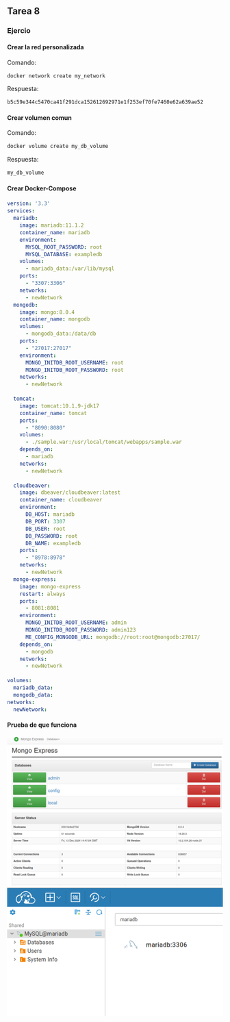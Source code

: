 ## Tarea 8

### Ejercio

#### Crear la red personalizada

Comando:
```bash
docker network create my_network
```

Respuesta:
```bash
b5c59e344c5470ca41f291dca152612692971e1f253ef70fe7460e62a639ae52
```

#### Crear volumen comun

Comando:
```bash
docker volume create my_db_volume
```

Respuesta:
```bash
my_db_volume
```

#### Crear Docker-Compose

```yml
version: '3.3'
services:
  mariadb:
    image: mariadb:11.1.2
    container_name: mariadb
    environment:
      MYSQL_ROOT_PASSWORD: root
      MYSQL_DATABASE: exampledb
    volumes:
      - mariadb_data:/var/lib/mysql
    ports:
      - "3307:3306"
    networks:
      - newNetwork
  mongodb:
    image: mongo:8.0.4
    container_name: mongodb
    volumes:
      - mongodb_data:/data/db
    ports:
      - "27017:27017"
    environment:
      MONGO_INITDB_ROOT_USERNAME: root
      MONGO_INITDB_ROOT_PASSWORD: root
    networks:
      - newNetwork

  tomcat:
    image: tomcat:10.1.9-jdk17
    container_name: tomcat
    ports:
      - "8090:8080"
    volumes:
      - ./sample.war:/usr/local/tomcat/webapps/sample.war
    depends_on:
      - mariadb
    networks:
      - newNetwork

  cloudbeaver:
    image: dbeaver/cloudbeaver:latest
    container_name: cloudbeaver
    environment:
      DB_HOST: mariadb
      DB_PORT: 3307
      DB_USER: root
      DB_PASSWORD: root
      DB_NAME: exampledb
    ports:
      - "8978:8978"
    networks:
      - newNetwork
  mongo-express:
    image: mongo-express
    restart: always
    ports:
      - 8081:8081
    environment:
      MONGO_INITDB_ROOT_USERNAME: admin
      MONGO_INITDB_ROOT_PASSWORD: admin123
      ME_CONFIG_MONGODB_URL: mongodb://root:root@mongodb:27017/
    depends_on:
      - mongodb
    networks:
      - newNetwork

volumes:
  mariadb_data:
  mongodb_data:
networks:
  newNetwork:

```
#### Prueba de que funciona
![MongoExpress](image.png)
![MariaDB](image-1.png)